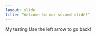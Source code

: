 ```yaml
---
layout: slide
title: “Welcome to our second slide!”
---
```

My testing
Use the left arrow to go back!
